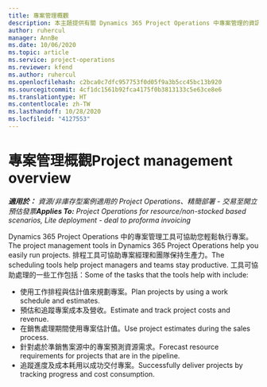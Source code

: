 ```yaml
---
title: 專案管理概觀
description: 本主題提供有關 Dynamics 365 Project Operations 中專案管理的資訊。
author: ruhercul
manager: AnnBe
ms.date: 10/06/2020
ms.topic: article
ms.service: project-operations
ms.reviewer: kfend
ms.author: ruhercul
ms.openlocfilehash: c2bca0c7dfc957753f0d05f9a3b5cc45bc13b920
ms.sourcegitcommit: 4cf1dc1561b92fca4175f0b3813133c5e63ce8e6
ms.translationtype: HT
ms.contentlocale: zh-TW
ms.lasthandoff: 10/28/2020
ms.locfileid: "4127553"
---
```

# <a name="project-management-overview"></a><span data-ttu-id="e49b2-103">專案管理概觀</span><span class="sxs-lookup"><span data-stu-id="e49b2-103">Project management overview</span></span>

<span data-ttu-id="e49b2-104">_**適用於：** 資源/非庫存型案例適用的 Project Operations、精簡部署 - 交易至開立預估發票_</span><span class="sxs-lookup"><span data-stu-id="e49b2-104">_**Applies To:** Project Operations for resource/non-stocked based scenarios, Lite deployment - deal to proforma invoicing_</span></span>

<span data-ttu-id="e49b2-105">Dynamics 365 Project Operations 中的專案管理工具可協助您輕鬆執行專案。</span><span class="sxs-lookup"><span data-stu-id="e49b2-105">The project management tools in Dynamics 365 Project Operations help you easily run projects.</span></span> <span data-ttu-id="e49b2-106">排程工具可協助專案經理和團隊保持生產力。</span><span class="sxs-lookup"><span data-stu-id="e49b2-106">The scheduling tools help project managers and teams stay productive.</span></span> <span data-ttu-id="e49b2-107">工具可協助處理的一些工作包括：</span><span class="sxs-lookup"><span data-stu-id="e49b2-107">Some of the tasks that the tools help with include:</span></span>

- <span data-ttu-id="e49b2-108">使用工作排程與估計值來規劃專案。</span><span class="sxs-lookup"><span data-stu-id="e49b2-108">Plan projects by using a work schedule and estimates.</span></span>
- <span data-ttu-id="e49b2-109">預估和追蹤專案成本及營收。</span><span class="sxs-lookup"><span data-stu-id="e49b2-109">Estimate and track project costs and revenue.</span></span>
- <span data-ttu-id="e49b2-110">在銷售處理期間使用專案估計值。</span><span class="sxs-lookup"><span data-stu-id="e49b2-110">Use project estimates during the sales process.</span></span>
- <span data-ttu-id="e49b2-111">針對處於準銷售案源中的專案預測資源需求。</span><span class="sxs-lookup"><span data-stu-id="e49b2-111">Forecast resource requirements for projects that are in the pipeline.</span></span>
- <span data-ttu-id="e49b2-112">追蹤進度及成本耗用以成功交付專案。</span><span class="sxs-lookup"><span data-stu-id="e49b2-112">Successfully deliver projects by tracking progress and cost consumption.</span></span>

